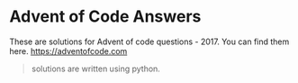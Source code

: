 # Advent of Code Answers

These are solutions for Advent of code questions - 2017. You can find them here. https://adventofcode.com

> solutions are written using python.

